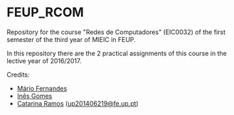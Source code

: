 # FEUP_RCOM
Repository for the course "Redes de Computadores" (EIC0032) of the first semester of the third year of MIEIC in FEUP.

In this repository there are the 2 practical assignments of this course in the lective year of 2016/2017.

Credits:
* [Mário Fernandes](https://github.com/MarioFernandes73)
* [Inês Gomes](https://github.com/inesgomes)
* [Catarina Ramos](https://github.com/catramos96) (up201406219@fe.up.pt)

